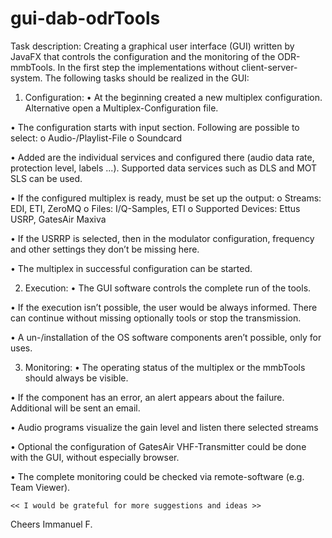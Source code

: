 # gui-dab-odrTools

Task description:
Creating a graphical user interface (GUI) written by JavaFX that controls the configuration and the monitoring of the ODR-mmbTools. In the first step the implementations without client-server-system. The following tasks should be realized in the GUI:

1. Configuration:
•	At the beginning created a new multiplex configuration. Alternative open a Multiplex-Configuration file.

•	The configuration starts with input section. Following are possible to select: 
   o	Audio-/Playlist-File
   o	Soundcard

•	 Added are the individual services and configured there (audio data rate, protection level, labels ...). Supported data services such as DLS and MOT SLS can be used.

•	If the configured multiplex is ready, must be set up the output: 
   o	Streams: EDI, ETI, ZeroMQ
   o	Files: I/Q-Samples, ETI 
   o	Supported Devices: Ettus USRP, GatesAir Maxiva

•	If the USRRP is selected, then in the modulator configuration, frequency and other settings they don’t be missing here.

•	The multiplex in successful configuration can be started.

2. Execution:
•	The GUI software controls the complete run of the tools.

•	If the execution isn’t possible, the user would be always informed. There can continue without missing optionally tools or stop the transmission.

•	A un-/installation of the OS software components aren’t possible, only for uses.

3. Monitoring:
•	The operating status of the multiplex or the mmbTools should always be visible.

•	If the component has an error, an alert appears about the failure. Additional will be sent an email.

•	Audio programs visualize the gain level and listen there selected streams

•	Optional the configuration of GatesAir VHF-Transmitter could be done with the GUI, without especially browser.

•	The complete monitoring could be checked via remote-software (e.g. Team Viewer).

    << I would be grateful for more suggestions and ideas >>
 
Cheers 
Immanuel F.
